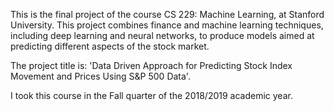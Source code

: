 This is the final project of the course CS 229: Machine Learning, at Stanford University. This project combines finance and machine learning techniques, including deep learning and neural networks, to produce models aimed at predicting different aspects of the stock market.

The project title is: 'Data Driven Approach for Predicting Stock Index Movement and Prices Using S&P 500 Data'. 

I took this course in the Fall quarter of the 2018/2019 academic year.
